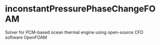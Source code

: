 # inconstantPressurePhaseChangeFOAM
Solver for PCM-based ocean thermal engine using open-source CFD software OpenFOAM
